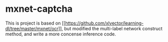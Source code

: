 # mxnet-captcha

This is project is based on [[https://github.com/xlvector/learning-dl/tree/master/mxnet/ocr]], but modified the multi-label
network construct method, and write a more concense inference code.
